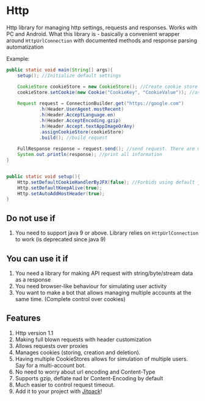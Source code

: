 # Http
Http library for managing http settings, requests and responses. Works with PC and Android.
What this library is - basically a convenient wrapper around `HttpUrlConnection` with documented methods and response parsing automatization

Example:
```java
public static void main(String[] args){
    setup(); //Initialize default settings

    CookieStore cookieStore = new CookieStore(); //Create cookie store for managing cookies (optional)
    cookieStore.setCookie(new Cookie("CookieKey", "CookieValue")); //assign cookies
    
    Request request = ConnectionBuilder.get("https://google.com")
            .h(Header.UserAgent.mostRecent)
            .h(Header.AcceptLanguage.en)
            .h(Header.AcceptEncoding.gzip)
            .h(Header.Accept.textAppImageOrAny)
            .assignCookieStore(cookieStore)
            .build(); //build request
    
    FullResponse response = request.send(); //send request. There are multiple choices for send()
    System.out.println(response); //print all information
}


public static void setup(){
    Http.setDefaultCookieHandlerByJFX(false); //Forbids using default java's CookieHandler
    Http.setDefaultKeepAlive(true);
    Http.setAutoAddHostHeader(true); 
}
```

## Do not use if
1. You need to support java 9 or above. Library relies on `HttpUrlConnection` to work (is deprecated since java 9)

## You can use it if
1. You need a library for making API request with string/byte/stream data as a response
2. You need browser-like behaviour for simulating user activity
3. You want to make a bot that allows managing multiple accounts at the same time. (Complete control over cookies)

## Features
1. Http version 1.1
2. Making full blown requests with header customization
3. Allows requests over proxies
4. Manages cookies (storing, creation and deletion).
5. Having multiple CookieStores allows for simulation of multiple users. Say for a multi-account bot.
6. No need to worry about url encoding and Content-Type
7. Supports gzip, deflate nad br Content-Encoding by default
8. Much easier to control request timeout.
9. Add it to your project with [Jitpack](https://jitpack.io/#maklas/Http)!